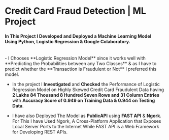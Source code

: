 # Credit Card Fraud Detection | ML Project 

#### In This Project I **Developed** and **Deployed** a Machine Learning Model Using **Python**, **Logistic Regression** & **Google Colaboratory**.
<br>
- I Chooses **Logistic Regression Model** since it works well with **Predicting the Probabilities between any Two Classes** & as I have
to predict whether the **Transaction is Fraudulent or Not** I preferred this model.

- In the project I **Investigated** and **Checked** the Performance of Logistic Regression Model on Highly Skewed Credit Card Fraudulent Data having **2 Lakhs 84 Thousand 8 Hundred Seven Rows and 31 Column Entries** with **Accuracy Score of 0.949 on 
Training Data & 0.944 on Testing Data**.

- I have also Deployed The Model as **PublicAPI** using **FAST API** & **Ngork**. For This I have Used Ngork, A Cross-Platform Application that Exposes Local Server Ports to the Internet While FAST API is a Web Framework for Developing REST APIs.


